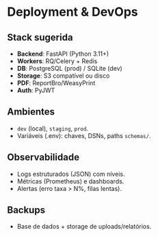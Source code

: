 # Deployment & DevOps

## Stack sugerida
- **Backend**: FastAPI (Python 3.11+)
- **Workers**: RQ/Celery + Redis
- **DB**: PostgreSQL (prod) / SQLite (dev)
- **Storage**: S3 compatível ou disco
- **PDF**: ReportBro/WeasyPrint
- **Auth**: PyJWT

## Ambientes
- `dev` (local), `staging`, `prod`.
- Variáveis (.env): chaves, DSNs, paths `schemas/`.

## Observabilidade
- Logs estruturados (JSON) com níveis.
- Métricas (Prometheus) e dashboards.
- Alertas (erro taxa > N%, filas lentas).

## Backups
- Base de dados + storage de uploads/relatórios.
